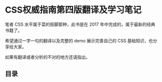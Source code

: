 # CSS权威指南第四版翻译及学习笔记

笔者 CSS 水平属于菜的抠脚那种，此书是在 2017 年中完成的，属于最新的经典书籍了。

希望通过一字一句的翻译以及完整的 demo 展示完善自己的 CSS 基础知识，也分享给大家。

如果有翻译或者分析的不对的地方还请指出。

## 目录

